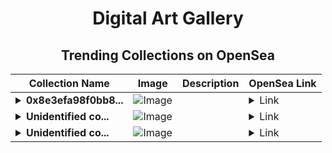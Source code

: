 <div align="center">

# Digital Art Gallery

## Trending Collections on OpenSea

| Collection Name                       | Image                                                                                     | Description                       | OpenSea Link                                                                                          |
|---------------------------------------|-------------------------------------------------------------------------------------------|-----------------------------------|--------------------------------------------------------------------------------------------------------|
| **<details><summary>0x8e3efa98f0bb8...</summary>0x8e3efa98f0bb8fc409d6ff75ceb9e9de8e43c2ae</details>** | ![Image](https://i.seadn.io/s/raw/files/0120dbe70465f91ae019e541cba50a56.jpg?w=500&auto=format?w=200&auto=format) |  | <details><summary>Link</summary>[0x8e3efa98f0bb8fc409d6ff75ceb9e9de8e43c2ae](https://opensea.io/collection/0x8e3efa98f0bb8fc409d6ff75ceb9e9de8e43c2ae)</details> |
| **<details><summary>Unidentified co...</summary>Unidentified contract aef7c0d8-79b8-41f4-a040-12cfc576199e</details>** | ![Image](https://i.seadn.io/s/raw/files/e9acf51ddce687ccf33c485e916aec1b.jpg?w=500&auto=format?w=200&auto=format) |  | <details><summary>Link</summary>[Unidentified contract aef7c0d8-79b8-41f4-a040-12cfc576199e](https://opensea.io/collection/unidentified-contract-aef7c0d8-79b8-41f4-a040-12cf)</details> |
| **<details><summary>Unidentified co...</summary>Unidentified contract 62a09571-4f82-403f-aed7-634173a132ad</details>** | ![Image](https://i.seadn.io/s/raw/files/e9acf51ddce687ccf33c485e916aec1b.jpg?w=500&auto=format?w=200&auto=format) |  | <details><summary>Link</summary>[Unidentified contract 62a09571-4f82-403f-aed7-634173a132ad](https://opensea.io/collection/unidentified-contract-62a09571-4f82-403f-aed7-6341)</details> |

</div>